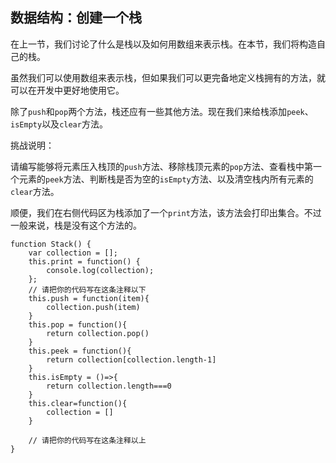 ## 数据结构：创建一个栈

在上一节，我们讨论了什么是栈以及如何用数组来表示栈。在本节，我们将构造自己的栈。

虽然我们可以使用数组来表示栈，但如果我们可以更完备地定义栈拥有的方法，就可以在开发中更好地使用它。

除了`push`和`pop`两个方法，栈还应有一些其他方法。现在我们来给栈添加`peek`、`isEmpty`以及`clear`方法。

挑战说明：

请编写能够将元素压入栈顶的`push`方法、移除栈顶元素的`pop`方法、查看栈中第一个元素的`peek`方法、判断栈是否为空的`isEmpty`方法、以及清空栈内所有元素的`clear`方法。

顺便，我们在右侧代码区为栈添加了一个`print`方法，该方法会打印出集合。不过一般来说，栈是没有这个方法的。

```
function Stack() { 
    var collection = [];
    this.print = function() {
        console.log(collection);
    };
    // 请把你的代码写在这条注释以下
    this.push = function(item){
        collection.push(item)
    }
    this.pop = function(){
        return collection.pop()
    }
    this.peek = function(){
        return collection[collection.length-1]
    }
    this.isEmpty = ()=>{
        return collection.length===0
    }
    this.clear=function(){
        collection = []
    }

    // 请把你的代码写在这条注释以上
}
```

